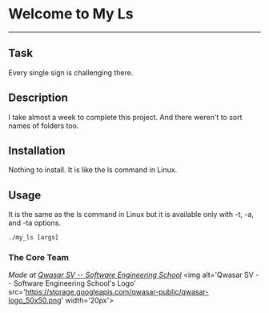 # Welcome to My Ls
***

## Task
Every single sign is challenging there.

## Description
I take almost a week to complete this project. And there weren't to sort names of folders too.

## Installation
Nothing to install. It is like the ls command in Linux.

## Usage
It is the same as the ls command in Linux but it is available only with -t, -a, and -ta options.
```
./my_ls [args]
```

### The Core Team


<span><i>Made at <a href='https://qwasar.io'>Qwasar SV -- Software Engineering School</a></i></span>
<span><img alt='Qwasar SV -- Software Engineering School's Logo' src='https://storage.googleapis.com/qwasar-public/qwasar-logo_50x50.png' width='20px'></span>
